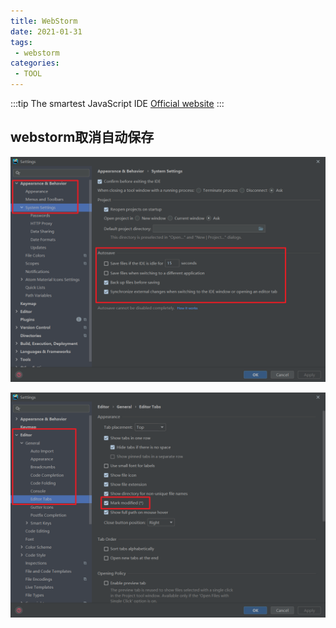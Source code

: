 ```yaml
---
title: WebStorm
date: 2021-01-31
tags:
 - webstorm
categories: 
 - TOOL
---
```


:::tip
The smartest JavaScript IDE [Official website](https://www.jetbrains.com/webstorm/)
:::

<!-- more -->

## webstorm取消自动保存

![image-20210131115807187](https://github.com/dawnIceZhu/notes-static-resources/blob/master/img/image-20210131115807187.png?raw=true)

![image-20210131115832854](https://github.com/dawnIceZhu/notes-static-resources/blob/master/img/image-20210131115832854.png?raw=true)